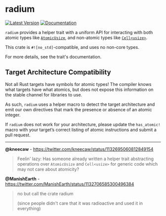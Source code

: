 # radium

[![Latest Version](https://img.shields.io/crates/v/radium.svg)](https://crates.io/crates/radium)
[![Documentation](https://docs.rs/radium/badge.svg)](https://docs.rs/radium)

`radium` provides a helper trait with a uniform API for interacting with both
atomic types like [`AtomicUsize`], and non-atomic types like [`Cell<usize>`].

[`AtomicUsize`]: https://doc.rust-lang.org/core/sync/atomic/struct.AtomicUsize.html
[`Cell<usize>`]: https://doc.rust-lang.org/core/cell/struct.Cell.html

This crate is `#![no_std]`-compatible, and uses no non-core types.

For more details, see the trait's documentation.

## Target Architecture Compatibility

Not all Rust targets have symbols for atomic types! The compiler knows what
targets have what atomics, but does not expose this information on the stable
channel for libraries to use.

As such, `radium` uses a helper macro to detect the target architecture and emit
our own directives that mark the presence or absence of an atomic integer.

If `radium` does not work for your architecture, please update the `has_atomic!`
macro with your target’s correct listing of atomic instructions and submit a
pull request.

---

**@kneecaw** - <https://twitter.com/kneecaw/status/1132695060812849154>
> Feelin' lazy: Has someone already written a helper trait abstracting
> operations over `AtomicUsize` and `Cell<usize>` for generic code which may
> not care about atomicity?

**@ManishEarth** - <https://twitter.com/ManishEarth/status/1132706585300496384>
> no but call the crate radium
>
> (since people didn't care that it was radioactive and used it in everything)
